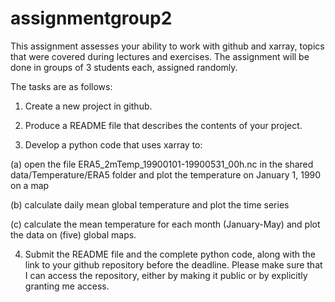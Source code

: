 # assignmentgroup2
This assignment assesses your ability to work with github and xarray, topics that were covered during lectures and exercises. The assignment will be done in groups of 3 students each, assigned randomly.

The tasks are as follows:

1. Create a new project in github.

2. Produce a README file that describes the contents of your project.

3. Develop a python code that uses xarray to:

(a) open the file ERA5_2mTemp_19900101-19900531_00h.nc in the shared data/Temperature/ERA5 folder and plot the temperature on January 1, 1990 on a map

(b) calculate daily mean global temperature and plot the time series

(c) calculate the mean temperature for each month (January-May) and plot the data on (five) global maps.

4. Submit the README file and the complete python code, along with the link to your github repository before the deadline. Please make sure that I can access the repository, either by making it public or by explicitly granting me access.
